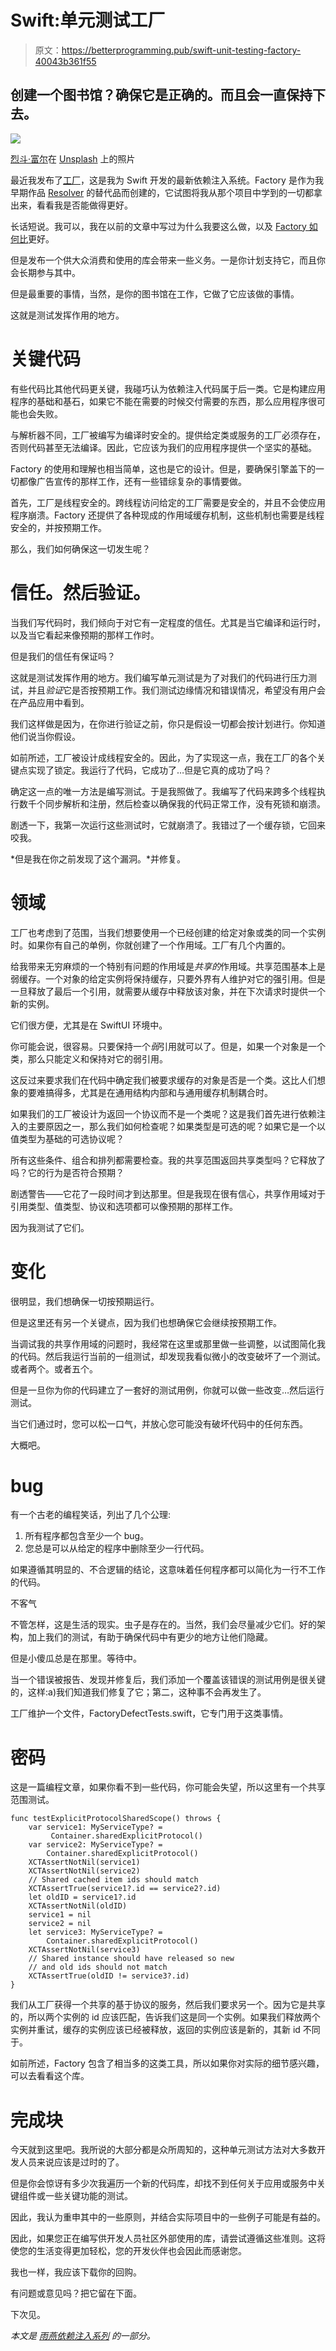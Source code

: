 # Swift:单元测试工厂

> 原文：<https://betterprogramming.pub/swift-unit-testing-factory-40043b361f55>

## 创建一个图书馆？确保它是正确的。而且会一直保持下去。

![](img/07f5e450103c696a8ed9d05891c5b52d.png)

[烈斗·富尔](https://unsplash.com/@rf999?utm_source=unsplash&utm_medium=referral&utm_content=creditCopyText)在 [Unsplash](https://unsplash.com/s/photos/measuring?utm_source=unsplash&utm_medium=referral&utm_content=creditCopyText) 上的照片

最近我发布了[工厂](https://github.com/hmlongco/Factory)，这是我为 Swift 开发的最新依赖注入系统。Factory 是作为我早期作品 [Resolver](https://github.com/hmlongco/Resolver) 的替代品而创建的，它试图将我从那个项目中学到的一切都拿出来，看看我是否能做得更好。

长话短说。我可以，我在以前的文章中写过为什么我要这么做，以及 [Factory 如何比](/factory-swift-dependency-injection-14da9b2b5d09)更好。

但是发布一个供大众消费和使用的库会带来一些义务。一是你计划支持它，而且你会长期参与其中。

但是最重要的事情，当然，是你的图书馆在工作，它做了它应该做的事情。

这就是测试发挥作用的地方。

# 关键代码

有些代码比其他代码更关键，我碰巧认为依赖注入代码属于后一类。它是构建应用程序的基础和基石，如果它不能在需要的时候交付需要的东西，那么应用程序很可能也会失败。

与解析器不同，工厂被编写为编译时安全的。提供给定类或服务的工厂必须存在，否则代码甚至无法编译。因此，它应该为我们的应用程序提供一个坚实的基础。

Factory 的使用和理解也相当简单，这也是它的设计。但是，要确保引擎盖下的一切都像广告宣传的那样工作，还有一些错综复杂的事情要做。

首先，工厂是线程安全的。跨线程访问给定的工厂需要是安全的，并且不会使应用程序崩溃。Factory 还提供了各种现成的作用域缓存机制，这些机制也需要是线程安全的，并按预期工作。

那么，我们如何确保这一切发生呢？

# 信任。然后验证。

当我们写代码时，我们倾向于对它有一定程度的信任。尤其是当它编译和运行时，以及当它看起来像预期的那样工作时。

但是我们的信任有保证吗？

这就是测试发挥作用的地方。我们编写单元测试是为了对我们的代码进行压力测试，并且*验证*它是否按预期工作。我们测试边缘情况和错误情况，希望没有用户会在产品应用中看到。

我们这样做是因为，在你进行验证之前，你只是假设一切都会按计划进行。你知道他们说当你假设。

如前所述，工厂被设计成线程安全的。因此，为了实现这一点，我在工厂的各个关键点实现了锁定。我运行了代码，它成功了…但是它真的成功了吗？

确定这一点的唯一方法是编写测试。于是我照做了。我编写了代码来跨多个线程执行数千个同步解析和注册，然后检查以确保我的代码正常工作，没有死锁和崩溃。

剧透一下，我第一次运行这些测试时，它就崩溃了。我错过了一个缓存锁，它回来咬我。

*但是我在你之前发现了这个漏洞。*并修复。

# 领域

工厂也考虑到了范围，当我们想要使用一个已经创建的给定对象或类的同一个实例时。如果你有自己的单例，你就创建了一个作用域。工厂有几个内置的。

给我带来无穷麻烦的一个特别有问题的作用域是*共享的*作用域。共享范围基本上是弱缓存。一个对象的给定实例将保持缓存，只要外界有人维护对它的强引用。但是一旦释放了最后一个引用，就需要从缓存中释放该对象，并在下次请求时提供一个新的实例。

它们很方便，尤其是在 SwiftUI 环境中。

你可能会说，很容易。只要保持一个*弱*引用就可以了。但是，如果一个对象是一个类，那么只能定义和保持对它的弱引用。

这反过来要求我们在代码中确定我们被要求缓存的对象是否是一个类。这比人们想象的要难搞得多，尤其是在通用结构内部和与通用缓存机制耦合时。

如果我们的工厂被设计为返回一个协议而不是一个类呢？这是我们首先进行依赖注入的主要原因之一，那么我们如何检查呢？如果类型是可选的呢？如果它是一个以值类型为基础的可选协议呢？

所有这些条件、组合和排列都需要检查。我的共享范围返回共享类型吗？它释放了吗？它的行为是否符合预期？

剧透警告——它花了一段时间才到达那里。但是我现在很有信心，共享作用域对于引用类型、值类型、协议和选项都可以像预期的那样工作。

因为我测试了它们。

# 变化

很明显，我们想确保一切按预期运行。

但是这里还有另一个关键点，因为我们也想确保它会继续按预期工作。

当调试我的共享作用域的问题时，我经常在这里或那里做一些调整，以试图简化我的代码。然后我运行当前的一组测试，却发现我看似微小的改变破坏了一个测试。或者两个。或者五个。

但是一旦你为你的代码建立了一套好的测试用例，你就可以做一些改变…然后运行测试。

当它们通过时，您可以松一口气，并放心您可能没有破坏代码中的任何东西。

大概吧。

# **bug**

有一个古老的编程笑话，列出了几个公理:

1.  所有程序都包含至少一个 bug。
2.  您总是可以从给定的程序中删除至少一行代码。

如果遵循其明显的、不合逻辑的结论，这意味着任何程序都可以简化为一行不工作的代码。

不客气

不管怎样，这是生活的现实。虫子是存在的。当然，我们会尽量减少它们。好的架构，加上我们的测试，有助于确保代码中有更少的地方让他们隐藏。

但是小傻瓜总是在那里。等待中。

当一个错误被报告、发现并修复后，我们添加一个覆盖该错误的测试用例是很关键的，这样:a)我们知道我们修复了它；第二，这种事不会再发生了。

工厂维护一个文件，FactoryDefectTests.swift，它专门用于这类事情。

# 密码

这是一篇编程文章，如果你看不到一些代码，你可能会失望，所以这里有一个共享范围测试。

```
func testExplicitProtocolSharedScope() throws {
    var service1: MyServiceType? =
         Container.sharedExplicitProtocol()
    var service2: MyServiceType? =
        Container.sharedExplicitProtocol()
    XCTAssertNotNil(service1)
    XCTAssertNotNil(service2)
    // Shared cached item ids should match
    XCTAssertTrue(service1?.id == service2?.id)
    let oldID = service1?.id
    XCTAssertNotNil(oldID)
    service1 = nil
    service2 = nil
    let service3: MyServiceType? =
        Container.sharedExplicitProtocol()
    XCTAssertNotNil(service3)
    // Shared instance should have released so new
    // and old ids should not match
    XCTAssertTrue(oldID != service3?.id)
}
```

我们从工厂获得一个共享的基于协议的服务，然后我们要求另一个。因为它是共享的，所以两个实例的 id 应该匹配，告诉我们这是同一个实例。如果我们释放两个实例并重试，缓存的实例应该已经被释放，返回的实例应该是新的，其新 id 不同于。

如前所述，Factory 包含了相当多的这类工具，所以如果你对实际的细节感兴趣，可以去看看这个库。

# 完成块

今天就到这里吧。我所说的大部分都是众所周知的，这种单元测试方法对大多数开发人员来说应该是过时的了。

但是你会惊讶有多少次我遍历一个新的代码库，却找不到任何关于应用或服务中关键组件或一些关键功能的测试。

因此，我认为重申其中的一些原则，并结合实际项目中的一些例子可能是有益的。

因此，如果您正在编写供开发人员社区外部使用的库，请尝试遵循这些准则。这将使您的生活变得更加轻松，您的开发伙伴也会因此而感谢您。

我也一样，我应该下载你的回购。

有问题或意见吗？把它留在下面。

下次见。

*本文是* [*雨燕依赖注入系列*](https://medium.com/p/365ce5038ef7/edit) *的一部分。*